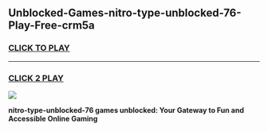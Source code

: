 
## Unblocked-Games-nitro-type-unblocked-76-Play-Free-crm5a
<h3>
<a href="https://premium76.site?title=nitro-type-unblocked-76&ref=21A">CLICK TO PLAY</a></h3>
<hr>

<h3>
<a href="https://premium76.site?title=nitro-type-unblocked-76&ref=21A">CLICK 2 PLAY</a>
  
</h3>

<a href="https://premium76.site?title=nitro-type-unblocked-76&ref=21A"><img src="https://clearcache.store/games.png"></a>


**nitro-type-unblocked-76 games unblocked: Your Gateway to Fun and Accessible Online Gaming**
